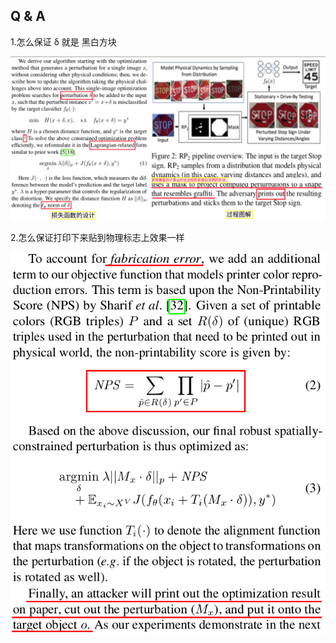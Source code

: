 
## Q & A

1.怎么保证 δ 就是 黑白方块

<div align=center><img src="/images/Screenshot from 2018-09-14 10-00-32.png"/></div>

2.怎么保证打印下来贴到物理标志上效果一样

<div align=center><img src="/images/Screenshot from 2018-09-13 20-43-45.png"/></div>

